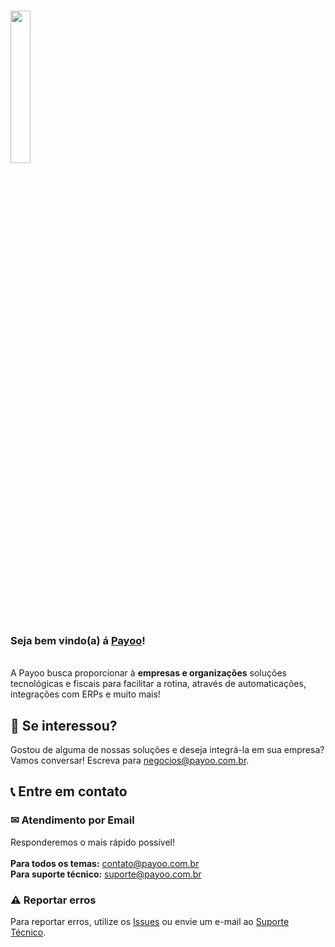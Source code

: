 ### <img src="https://i.imgur.com/FH47HUP.png" width="25%" height="25%"/>
### Seja bem vindo(a) á <ins>Payoo</ins>!
<br>
A Payoo busca proporcionar à <b>empresas e organizações</b> soluções tecnológicas e fiscais para facilitar a rotina, através de automaticações, integrações com ERPs e muito mais!

## 🚀 Se interessou?
Gostou de alguma de nossas soluções e deseja integrá-la em sua empresa?<br>Vamos conversar! Escreva para <a href="mailto:negocios@payoo.com.br">negocios@payoo.com.br</a>.

## 📞 Entre em contato
### ✉ Atendimento por Email
Responderemos o mais rápido possível!<br><br>
**Para todos os temas:** <a href="mailto:contato@payoo.com.br">contato@payoo.com.br</a><br>
**Para suporte técnico:** <a href="mailto:suporte@payoo.com.br">suporte@payoo.com.br</a><br>
### ⚠ Reportar erros
Para reportar erros, utilize os <a href="https://github.com/PayooBR/.github/issues">Issues</a> ou envie um e-mail ao <a href="mailto:suporte@payoo.com.br">Suporte Técnico</a>.
